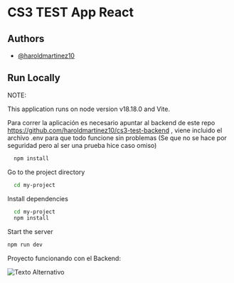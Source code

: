 # CS3 TEST App React

## Authors

- [@haroldmartinez10](https://github.com/haroldmartinez10)

## Run Locally

NOTE:

This application runs on node version v18.18.0 and Vite.

Para correr la aplicación es necesario apuntar al backend de este repo https://github.com/haroldmartinez10/cs3-test-backend , viene incluido el archivo .env para que todo funcione sin problemas (Se que no se hace por seguridad pero al ser una prueba hice caso omiso)

```bash
  npm install
```

Go to the project directory

```bash
  cd my-project
```

Install dependencies

```bash
  cd my-project
  npm install
```

Start the server

```bash
npm run dev
```

Proyecto funcionando con el Backend:

![Texto Alternativo](nombre_de_la_imagen.png)
